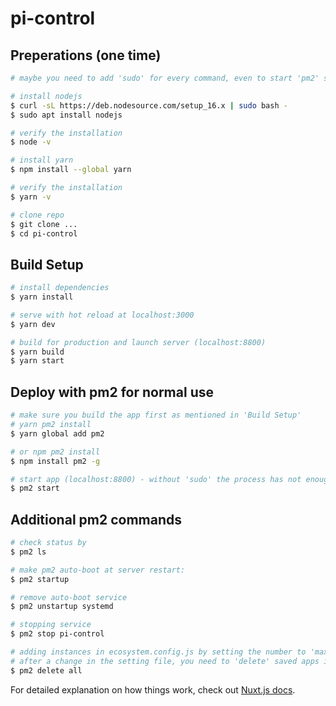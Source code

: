 # pi-control

## Preperations (one time)

```bash
# maybe you need to add 'sudo' for every command, even to start 'pm2' service so it can edit files for example

# install nodejs
$ curl -sL https://deb.nodesource.com/setup_16.x | sudo bash -
$ sudo apt install nodejs

# verify the installation
$ node -v

# install yarn
$ npm install --global yarn

# verify the installation
$ yarn -v

# clone repo
$ git clone ...
$ cd pi-control
```

## Build Setup

```bash
# install dependencies
$ yarn install

# serve with hot reload at localhost:3000
$ yarn dev

# build for production and launch server (localhost:8800)
$ yarn build
$ yarn start
```

## Deploy with pm2 for normal use

```bash
# make sure you build the app first as mentioned in 'Build Setup'
# yarn pm2 install
$ yarn global add pm2

# or npm pm2 install
$ npm install pm2 -g

# start app (localhost:8800) - without 'sudo' the process has not enough rights for writing files
$ pm2 start
```

## Additional pm2 commands

```bash
# check status by
$ pm2 ls

# make pm2 auto-boot at server restart:
$ pm2 startup

# remove auto-boot service
$ pm2 unstartup systemd

# stopping service
$ pm2 stop pi-control

# adding instances in ecosystem.config.js by setting the number to 'max' for instances on every cpu core
# after a change in the setting file, you need to 'delete' saved apps in pm2
$ pm2 delete all
```

For detailed explanation on how things work, check out [Nuxt.js docs](https://nuxtjs.org).
